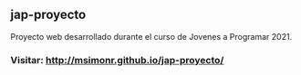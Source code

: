 ## jap-proyecto

Proyecto web desarrollado durante el curso de Jovenes a Programar 2021.

### Visitar: http://msimonr.github.io/jap-proyecto/
